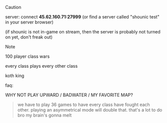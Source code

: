 > [!CAUTION]
> server: connect **45.62.160.71:27999** (or find a server called "shounic test" in your server browser)
>
>(if shounic is not in-game on stream, then the server is probably not turned on yet, don't freak out)

> [!NOTE]
>100 player class wars
> 
>every class plays every other class
> 
>koth king



faq:


WHY NOT PLAY UPWARD / BADWATER / MY FAVORITE MAP?
> we have to play 36 games to have every class have fought each other. playing an asymmetrical mode will double that. that's a lot to do bro my brain's gonna melt

